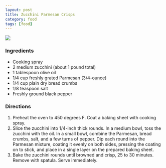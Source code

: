 ```yaml
---
layout: post
title: Zucchini Parmesan Crisps
category: food
tags: [food]
---
```


![](http://d.pr/i/1f96.png)

### Ingredients

- Cooking spray
- 2 medium zucchini (about 1 pound total)
- 1 tablespoon olive oil
- 1/4 cup freshly grated Parmesan (3/4-ounce)
- 1/4 cup plain dry bread crumbs
- 1/8 teaspoon salt
- Freshly ground black pepper

### Directions

1. Preheat the oven to 450 degrees F. Coat a baking sheet with cooking spray.
2. Slice the zucchini into 1/4-inch thick rounds. In a medium bowl, toss the zucchini with the oil. In a small bowl, combine the Parmesan, bread crumbs, salt, and a few turns of pepper. Dip each round into the Parmesan mixture, coating it evenly on both sides, pressing the coating on to stick, and place in a single layer on the prepared baking sheet.
3. Bake the zucchini rounds until browned and crisp, 25 to 30 minutes. Remove with spatula. Serve immediately.
